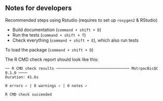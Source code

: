 ## Notes for developers

Recommended steps using Rstudio (requires to set up `roxygen2` & RStudio)

- Build documentation (`command + shift + D`)
- Run the tests (`command + shift + T`)
- Check everything (`command + shift + E`), which also run tests

To load the package (`command + shift + D`)

The R CMD check report should look like this:

```
── R CMD check results ───────────────────────────────── MotrpacBicQC 0.1.0 ────
Duration: 41.6s

0 errors ✓ | 0 warnings ✓ | 0 notes ✓

R CMD check succeeded
```
